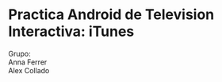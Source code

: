 <h1> Practica Android de Television Interactiva: iTunes </h1>

Grupo:<br>
Anna Ferrer<br>
Alex Collado<br>

